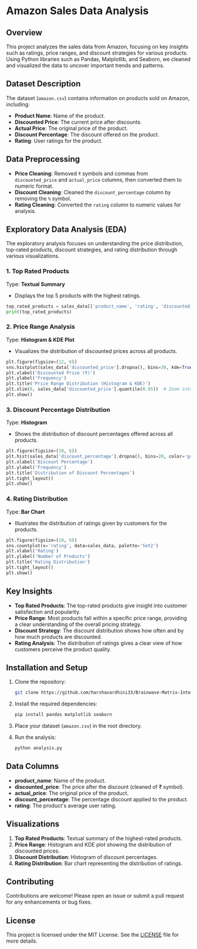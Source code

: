 

# Amazon Sales Data Analysis

## Overview
This project analyzes the sales data from Amazon, focusing on key insights such as ratings, price ranges, and discount strategies for various products. Using Python libraries such as Pandas, Matplotlib, and Seaborn, we cleaned and visualized the data to uncover important trends and patterns.

## Dataset Description
The dataset (`amazon.csv`) contains information on products sold on Amazon, including:
- **Product Name**: Name of the product.
- **Discounted Price**: The current price after discounts.
- **Actual Price**: The original price of the product.
- **Discount Percentage**: The discount offered on the product.
- **Rating**: User ratings for the product.

## Data Preprocessing
- **Price Cleaning**: Removed `₹` symbols and commas from `discounted_price` and `actual_price` columns, then converted them to numeric format.
- **Discount Cleaning**: Cleaned the `discount_percentage` column by removing the `%` symbol.
- **Rating Cleaning**: Converted the `rating` column to numeric values for analysis.

## Exploratory Data Analysis (EDA)
The exploratory analysis focuses on understanding the price distribution, top-rated products, discount strategies, and rating distribution through various visualizations.

### 1. Top Rated Products
Type: **Textual Summary**
- Displays the top 5 products with the highest ratings.

```python
top_rated_products = sales_data[['product_name', 'rating', 'discounted_price']].sort_values(by='rating', ascending=False).head(5)
print(top_rated_products)
```

### 2. Price Range Analysis
Type: **Histogram & KDE Plot**
- Visualizes the distribution of discounted prices across all products.

```python
plt.figure(figsize=(12, 6))
sns.histplot(sales_data['discounted_price'].dropna(), bins=30, kde=True, color='blue')
plt.xlabel('Discounted Price (₹)')
plt.ylabel('Frequency')
plt.title('Price Range Distribution (Histogram & KDE)')
plt.xlim(0, sales_data['discounted_price'].quantile(0.95))  # Zoom into the 95th percentile
plt.show()
```

### 3. Discount Percentage Distribution
Type: **Histogram**
- Shows the distribution of discount percentages offered across all products.

```python
plt.figure(figsize=(10, 6))
plt.hist(sales_data['discount_percentage'].dropna(), bins=20, color='green')
plt.xlabel('Discount Percentage')
plt.ylabel('Frequency')
plt.title('Distribution of Discount Percentages')
plt.tight_layout()
plt.show()
```

### 4. Rating Distribution
Type: **Bar Chart**
- Illustrates the distribution of ratings given by customers for the products.

```python
plt.figure(figsize=(10, 6))
sns.countplot(x='rating', data=sales_data, palette='Set2')
plt.xlabel('Rating')
plt.ylabel('Number of Products')
plt.title('Rating Distribution')
plt.tight_layout()
plt.show()
```

## Key Insights
- **Top Rated Products**: The top-rated products give insight into customer satisfaction and popularity.
- **Price Range**: Most products fall within a specific price range, providing a clear understanding of the overall pricing strategy.
- **Discount Strategy**: The discount distribution shows how often and by how much products are discounted.
- **Rating Analysis**: The distribution of ratings gives a clear view of how customers perceive the product quality.

## Installation and Setup

1. Clone the repository:
   ```bash
   git clone https://github.com/harshavardhini33/Brainwave-Matrix-Intern/tree/main/TASK%201
   ```

2. Install the required dependencies:
   ```bash
   pip install pandas matplotlib seaborn
   ```

3. Place your dataset (`amazon.csv`) in the root directory.

4. Run the analysis:
   ```bash
   python analysis.py
   ```

## Data Columns
- **product_name**: Name of the product.
- **discounted_price**: The price after the discount (cleaned of ₹ symbol).
- **actual_price**: The original price of the product.
- **discount_percentage**: The percentage discount applied to the product.
- **rating**: The product's average user rating.

## Visualizations
1. **Top Rated Products**: Textual summary of the highest-rated products.
2. **Price Range**: Histogram and KDE plot showing the distribution of discounted prices.
3. **Discount Distribution**: Histogram of discount percentages.
4. **Rating Distribution**: Bar chart representing the distribution of ratings.

## Contributing
Contributions are welcome! Please open an issue or submit a pull request for any enhancements or bug fixes.

## License
This project is licensed under the MIT License. See the [LICENSE](LICENSE) file for more details.

